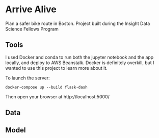 # Arrive Alive

Plan a safer bike route in Boston. Project built during the Insight Data Science Fellows Program

## Tools

I used Docker and conda to run both the jupyter notebook and the app locally, and deploy to AWS Beanstalk. Docker is definitely overkill, but I wanted to use this project to learn more about it.

To launch the server:
```
docker-compose up --build flask-dash
```
Then open your browser at http://localhost:5000/

## Data 

## Model


